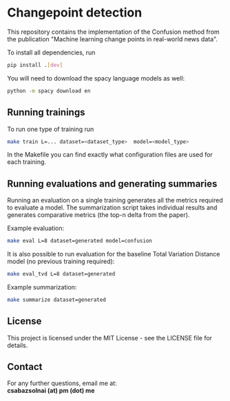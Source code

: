 # Changepoint detection

This repository contains the implementation of the Confusion method
from the publication "Machine learning change points in real-world news data".

To install all dependencies, run

```bash
pip install .[dev]
```

You will need to download the spacy language models as well:

```bash
python -m spacy download en
```

## Running trainings

To run one type of training run

```bash
make train L=... dataset=<dataset_type>  model=<model_type>
```

In the Makefile you can find exactly what configuration files are used for each training.

## Running evaluations and generating summaries

Running an evaluation on a single training generates all the metrics required to evaluate a model. The summarization
script takes individual results and generates comparative metrics (the top-n delta from the paper).

Example evaluation:

```bash
make eval L=8 dataset=generated model=confusion
```

It is also possible to run evaluation for the baseline Total Variation Distance model (no previous training required):

```bash
make eval_tvd L=8 dataset=generated
```

Example summarization:

```bash
make summarize dataset=generated
```

## License

This project is licensed under the MIT License - see the LICENSE file for details.

## Contact

For any further questions, email me at:  
**csabazsolnai (at) pm (dot) me**

